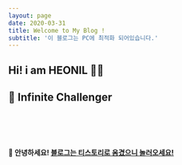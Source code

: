 ```yaml
---
layout: page
date: 2020-03-31
title: Welcome to My Blog !
subtitle: '이 블로그는 PC에 최적화 되어있습니다.'
---
```


## Hi! i am HEONIL 👨‍💻
## 🚀 Infinite Challenger <br>

<br>
<br>
<br>


#### 👋 안녕하세요! [블로그는 티스토리로 옴겼으니 놀러오세요!](https://heonil.tistory.com) <br>



<br>
<br>
<br>
